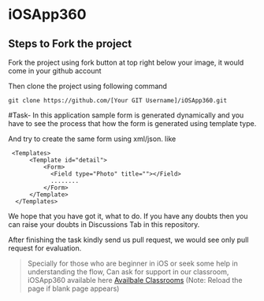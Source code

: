 # iOSApp360

## Steps to Fork the project 

Fork the project using fork button at top right below your image, it would come in your github account

Then clone the project using following command
```
git clone https://github.com/[Your GIT Username]/iOSApp360.git

```

#Task-
In this application sample form is generated dynamically and you have to see the process that how the form is generated using template type.

And try to create the same form using xml/json.
like
```
 <Templates>
      <Template id="detail">
          <Form>
            <Field type="Photo" title=""></Field>
            ........
          </Form>
      </Template>
  </Templates>
```
We hope that you have got it, what to do. If you have any doubts then you can raise your doubts in Discussions Tab in this repository.

After finishing the task kindly send us pull request, we would see only pull request for evaluation.

> Specially for those who are beginner in iOS or seek some help in understanding the flow, 
> Can ask for support in our classroom, iOSApp360 available here [Availbale Classrooms](https://wideclassrooms.com/in/WideClassrooms-OxS1AA8i)  (Note: Reload the page if blank page appears) 
